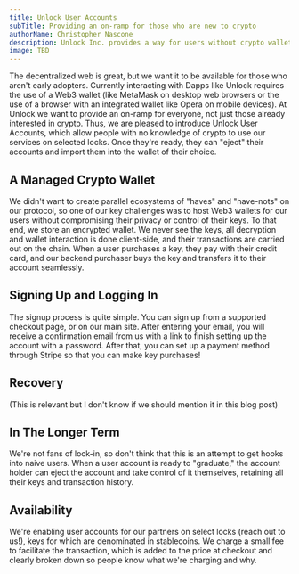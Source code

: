 ```yaml
---
title: Unlock User Accounts
subTitle: Providing an on-ramp for those who are new to crypto
authorName: Christopher Nascone
description: Unlock Inc. provides a way for users without crypto wallets to buy keys to locks on the Unlock protocol.
image: TBD
---
```


The decentralized web is great, but we want it to be available for those who aren't early
adopters. Currently interacting with Dapps like Unlock requires the use of a Web3 wallet
(like MetaMask on desktop web browsers or the use of a browser with an integrated wallet
like Opera on mobile devices). At Unlock we want to provide an on-ramp for everyone, not
just those already interested in crypto. Thus, we are pleased to introduce Unlock User
Accounts, which allow people with no knowledge of crypto to use our services on selected
locks. Once they're ready, they can "eject" their accounts and import them into the wallet
of their choice.

## A Managed Crypto Wallet

We didn't want to create parallel ecosystems of "haves" and "have-nots" on our protocol,
so one of our key challenges was to host Web3 wallets for our users without compromising
their privacy or control of their keys. To that end, we store an encrypted wallet. We
never see the keys, all decryption and wallet interaction is done client-side, and their
transactions are carried out on the chain. When a user purchases a key, they pay with
their credit card, and our backend purchaser buys the key and transfers it to their
account seamlessly.

## Signing Up and Logging In

The signup process is quite simple. You can sign up from a supported checkout page, or on
our main site. After entering your email, you will receive a confirmation email from us
with a link to finish setting up the account with a password. After that, you can set up a
payment method through Stripe so that you can make key purchases!

## Recovery

(This is relevant but I don't know if we should mention it in this blog post)

## In The Longer Term

We're not fans of lock-in, so don't think that this is an attempt to get hooks into naive
users. When a user account is ready to "graduate," the account holder can eject the
account and take control of it themselves, retaining all their keys and transaction
history.

## Availability

We're enabling user accounts for our partners on select locks (reach out to us!), keys for
which are denominated in stablecoins. We charge a small fee to facilitate the transaction,
which is added to the price at checkout and clearly broken down so people know what we're
charging and why.
